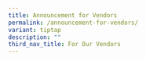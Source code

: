 ```yaml
---
title: Announcement for Vendors
permalink: /announcement-for-vendors/
variant: tiptap
description: ""
third_nav_title: For Our Vendors
---
```

